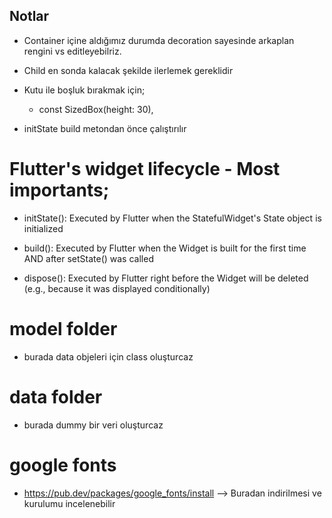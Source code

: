 ## Notlar
 - Container içine aldığımız durumda decoration sayesinde arkaplan rengini vs editleyebilriz.
 - Child en sonda kalacak şekilde ilerlemek gereklidir
 - Kutu ile boşluk bırakmak için;
    - const SizedBox(height: 30),

 - initState build metondan önce çalıştırılır


# Flutter's widget lifecycle - Most importants;
 - initState(): Executed by Flutter when the StatefulWidget's State object is initialized

 - build(): Executed by Flutter when the Widget is built for the first time AND after setState() was called

 - dispose(): Executed by Flutter right before the Widget will be deleted (e.g., because it was displayed conditionally)


# model folder

 - burada data objeleri için class oluşturcaz


# data folder

 - burada dummy bir veri oluşturcaz

# google fonts

 - https://pub.dev/packages/google_fonts/install --> Buradan indirilmesi ve kurulumu incelenebilir